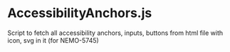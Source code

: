 # AccessibilityAnchors.js
Script to fetch all accessibility anchors, inputs, buttons from html file with icon, svg in it (for NEMO-5745) 
